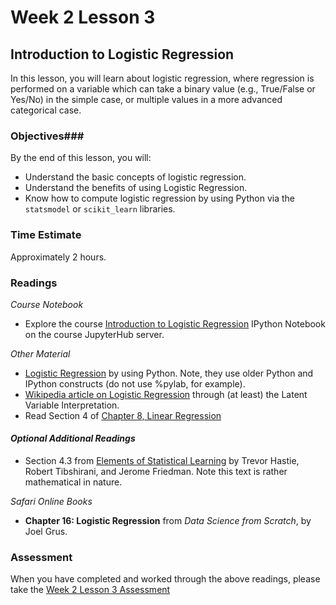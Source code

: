 # Week 2 Lesson 3 #
## Introduction to Logistic Regression ##

In this lesson, you will learn about logistic regression, where
regression is performed on a variable which can take a binary value
(e.g., True/False or Yes/No) in the simple case, or multiple values in a
more advanced categorical case.


### Objectives###
By the end of this lesson, you will:

- Understand the basic concepts of logistic regression.
- Understand the benefits of using Logistic Regression.
- Know how to compute logistic regression by using Python via the `statsmodel` or `scikit_learn` libraries.

### Time Estimate ###
Approximately 2 hours.

### Readings ###

_Course Notebook_

- Explore the course [Introduction to Logistic Regression][intro2lr]
IPython Notebook on the course JupyterHub server.

_Other Material_

- [Logistic Regression][lr] by using Python. Note, they use older Python
and IPython constructs (do not use %pylab, for example).
- [Wikipedia article on Logistic Regression][wlog] through (at least) the Latent Variable Interpretation.
- Read Section 4 of [Chapter 8, Linear Regression][blr]

#### *Optional Additional Readings* ####

- Section 4.3 from [Elements of Statistical Learning][esl] by Trevor
Hastie, Robert Tibshirani, and Jerome Friedman. Note this text is rather
mathematical in nature.

_Safari Online Books_

- **Chapter 16: Logistic Regression** from _Data Science from Scratch_, by Joel Grus.

### Assessment ###

When you have completed and worked through the above readings, please take the [Week 2 Lesson 3 Assessment][wa]

[intro2lr]: ../notebooks/intro2lr.ipynb

[lr]: http://blog.yhat.com/posts/logistic-regression-and-python.html
[wlog]: https://en.wikipedia.org/wiki/Logistic_regression
[blr]: https://www.openintro.org/download.php?file=os2_08&referrer=/stat/textbook/textbook_os2_chapters.php
[isl]: http://www-bcf.usc.edu/~gareth/ISL/
[esl]: http://statweb.stanford.edu/~tibs/ElemStatLearn/
[wa]: https://learn.illinois.edu/mod/quiz/view.php?id=1844385

